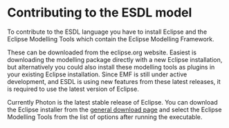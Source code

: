 # Contributing to the ESDL model

To contribute to the ESDL language you have to install Eclipse and the Eclipse Modelling Tools which contain the Eclipse Modelling Framework.

These can be downloaded from the eclipse.org website. Easiest is downloading the modelling package directly with a new Eclipse installation, but alternatively you could also install these modelling tools as plugins in your existing Eclipse installation. Since EMF is still under active development, and ESDL is using new features from these latest releases, it is required to use the latest version of Eclipse.

Currently Photon is the latest stable release of Eclipse. You can download the Eclipse installer from the [general download page](https://www.eclipse.org/downloads/) and select the Eclipse Modelling Tools from the list of options after running the executable.


